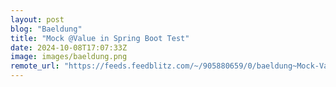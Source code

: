 ```yaml
---
layout: post
blog: "Baeldung"
title: "Mock @Value in Spring Boot Test"
date: 2024-10-08T17:07:33Z
image: images/baeldung.png
remote_url: "https://feeds.feedblitz.com/~/905880659/0/baeldung~Mock-Value-in-Spring-Boot-Test"
---
```


